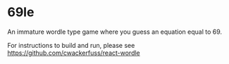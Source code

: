 # 69le
An immature wordle type game where you guess an equation equal to 69.

For instructions to build and run, please see https://github.com/cwackerfuss/react-wordle